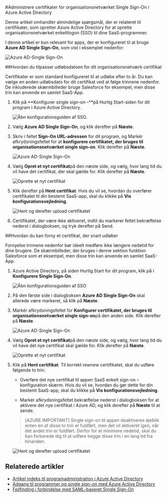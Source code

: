 <properties
    pageTitle="Sådan administreres sammenslutning certifikater i Azure AD | Microsoft Azure"
    description="Lær, hvordan du tilpasser udløbsdatoen for dine sammenslutning certifikater, og hvordan du kan forny certifikater, der snart udløber."
    services="active-directory"
    documentationCenter=""
    authors="asmalser-msft"
    manager="femila"
    editor=""/>

<tags
    ms.service="active-directory"
    ms.workload="identity"
    ms.tgt_pltfrm="na"
    ms.devlang="na"
    ms.topic="article"
    ms.date="02/09/2016"
    ms.author="asmalser-msft"/>

#<a name="managing-certificates-for-federated-single-sign-on-in-azure-active-directory"></a>Administrere certifikater for organisationsnetværket Single Sign-On i Azure Active Directory

Denne artikel omhandler almindelige spørgsmål, der er relateret til certifikater, som opretter Azure Active Directory for at oprette organisationsnetværket enkeltlogon (SSO) til dine SaaS-programmer.

I denne artikel er kun relevant for apps, der er konfigureret til at bruge **Azure AD Single Sign-On**, som vist i eksemplet nedenfor:

![Azure AD-Single Sign-On](./media/active-directory-sso-certs/fed-sso.PNG)

##<a name="how-to-customize-the-expiration-date-for-your-federation-certificate"></a>Hvordan du tilpasser udløbsdatoen for dit organisationsnetværk certifikat

Certifikater er som standard konfigureret til at udløbe efter to år. Du kan vælge en anden udløbsdato for dit certifikat ved at følge trinnene nedenfor. De inkluderede skærmbilleder bruge Salesforce for eksempel, men disse trin kan anvende en samlet SaaS-App.

1. Klik på **Konfigurer single sign-on –**på Hurtig Start-siden for dit program i Azure Active Directory.

    ![Åbn konfigurationsguiden af SSO.](./media/active-directory-sso-certs/config-sso.png)

2. Vælg **Azure AD Single Sign-On**, og klik derefter på **Næste**.

3. Skriv i feltet **Sign-On URL-adressen** for dit program, og Markér afkrydsningsfeltet for at **konfigurere certifikatet, der bruges til organisationsnetværket single sign-on**. Klik derefter på **Næste**.

    ![Azure AD-Single Sign-On](./media/active-directory-sso-certs/new-app-config-sso.PNG)

4. Vælg **Opret et nyt certifikat**på den næste side, og vælg, hvor lang tid du vil have det certifikat, der skal gælde for. Klik derefter på **Næste**.

    ![Oprette et nyt certifikat](./media/active-directory-sso-certs/new-app-config-cert.PNG)

5. Klik derefter på **Hent certifikat**. Hvis du vil se, hvordan du overfører certifikatet til din bestemt SaaS-app, skal du klikke på **Vis konfigurationsvejledning**.

    ![Hent og derefter upload certifikatet](./media/active-directory-sso-certs/new-app-config-app.PNG)

6. Certifikatet, der være ikke aktiveret, indtil du markerer feltet bekræftelse nederst i dialogboksen, og tryk derefter på Send.

##<a name="how-to-renew-a-certificate-that-will-soon-expire"></a>Hvordan du kan forny et certifikat, der snart udløber

Fornyelse trinnene nedenfor bør ideelt medføre ikke længere nedetid for dine brugere. De skærmbilleder, der bruges i denne sektion funktion Salesforce som et eksempel, men disse trin kan anvende en samlet SaaS-App.

1. Azure Active Directory, på siden Hurtig Start for dit program, klik på i **Konfigurere Single Sign-On**.

    ![Åbn konfigurationsguiden af SSO](./media/active-directory-sso-certs/renew-sso-button.PNG)

2. På den første side i dialogboksen **Azure AD Single Sign-On** skal allerede være markeret, så klik på **Næste**.

3. Markér afkrydsningsfeltet for **Konfigurer certifikatet, der bruges til organisationsnetværket single sign-on**på den anden side. Klik derefter på **Næste**.

    ![Azure AD-Single Sign-On](./media/active-directory-sso-certs/renew-config-sso.PNG)

4. Vælg **Opret et nyt certifikat**på den næste side, og vælg, hvor lang tid du vil have det nye certifikat skal gælde for. Klik derefter på **Næste**.

    ![Oprette et nyt certifikat](./media/active-directory-sso-certs/new-app-config-cert.PNG)

5. Klik på **Hent certifikat**. Til korrekt rewnew certifikatet, skal du udføre følgende to trin:

    - Overføre det nye certifikat til appen SaaS enkelt sign-on – konfiguration skærm. Hvis du vil se, hvordan du gør dette for din bestemt SaaS-app, skal du klikke på **Vis konfigurationsvejledning**.

    - Markér afkrydsningsfeltet bekræftelse nederst i dialogboksen for at aktivere det nye certifikat i Azure AD, og klik derefter på **Næste** til at sende.

    > [AZURE.IMPORTANT] Single sign-on til appen deaktiveres øjeblik enten en af disse to trin er fuldført, men det vil aktiveret igen, når det andet trin er fuldført. Derfor for at minimere nedetid, skal du kan forberede dig til at udføre begge disse trin i en lang tid fra hinanden.

    ![Hent og derefter upload certifikatet](./media/active-directory-sso-certs/renew-config-app.PNG)

## <a name="related-articles"></a>Relaterede artikler

- [Artikel indeks til programadministration i Azure Active Directory](active-directory-apps-index.md)
- [Adgang til programmer og single sign-on med Azure Active Directory](active-directory-appssoaccess-whatis.md)
- [Fejlfinding i forbindelse med SAML-baseret Single Sign-On](active-directory-saml-debugging.md)
